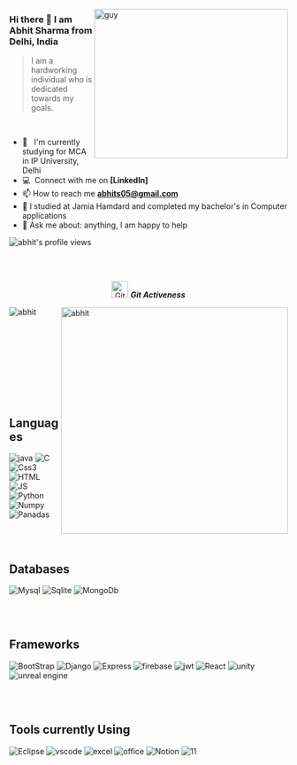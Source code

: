  <img align="right" height="270px" alt="guy" width="350" src="https://i.pinimg.com/originals/e4/26/70/e426702edf874b181aced1e2fa5c6cde.gif" /> </a>
 ### Hi there 👋 I am Abhit Sharma from Delhi, India

> I am a hardworking individual who is dedicated towards my goals.
<br />

- 🌱 &nbsp; I'm currently studying for MCA in IP University, Delhi
- :computer: &nbsp;Connect with me on **[LinkedIn]**
- 📫 How to reach me **abhits05@gmail.com**
- 📝 I studied at Jamia Hamdard and completed my bachelor's in Computer applications
- 💬 Ask me about: anything, I am happy to help
<img src="https://komarev.com/ghpvc/?username=abhitsharma&label=Profile%20views&color=brightgreen&style=plastic" alt="abhit's profile views" /> 
	
  <br><br>

<p align="center">
 <img src="https://media.giphy.com/media/W5eoZHPpUx9sapR0eu/giphy.gif" width="30" alt="Git"/>&nbsp;<i><b>Git Activeness</b></i>
</p>
 
<p>
 <img align="left" src="https://github-readme-stats.vercel.app/api/top-langs?username=abhitsharma&langs_count=10&show_icons=true&locale=en&layout=compact&theme=chartreuse-dark" alt="abhit" />
</p>
<p>&nbsp;<img align="right" src="https://github-readme-stats.vercel.app/api?username=abhitsharma&show_icons=true&locale=en&theme=chartreuse-dark" alt="abhit" width="410"/>
</p>

<br><br><br><br><br><br><br><br>
## Languages


<div>
<img  alt="java" src ="https://img.shields.io/badge/Java-ED8B00?style=for-the-badge&logo=java&logoColor=white"/>
<img  alt="C" src="https://img.shields.io/badge/C-00599C?style=for-the-badge&logo=c&logoColor=white"/>
<img  alt="Css3" src="https://img.shields.io/badge/CSS3-1572B6?style=for-the-badge&logo=css3&logoColor=white"/>
<img  alt="HTML" src="https://img.shields.io/badge/HTML5-E34F26?style=for-the-badge&logo=html5&logoColor=white"/>
<img  alt="JS" src="https://img.shields.io/badge/JavaScript-323330?style=for-the-badge&logo=javascript&logoColor=F7DF1E"/>
<img  alt="Python" src="https://img.shields.io/badge/Python-FFD43B?style=for-the-badge&logo=python&logoColor=blue"/>
<img  alt="Numpy" src="https://img.shields.io/badge/Numpy-777BB4?style=for-the-badge&logo=numpy&logoColor=white"/>
<img  alt="Panadas" src="https://img.shields.io/badge/Pandas-2C2D72?style=for-the-badge&logo=pandas&logoColor=white"/>

<br><br>
## Databases

<img  alt="Mysql" src="https://img.shields.io/badge/MySQL-005C84?style=for-the-badge&logo=mysql&logoColor=white"/>
<img  alt="Sqlite" src="https://img.shields.io/badge/SQLite-07405E?style=for-the-badge&logo=sqlite&logoColor=white"/>
<img  alt="MongoDb" src="https://img.shields.io/badge/MongoDB-4EA94B?style=for-the-badge&logo=mongodb&logoColor=white"/>

<br><br>
## Frameworks
<img  alt="BootStrap" src="https://img.shields.io/badge/Bootstrap-563D7C?style=for-the-badge&logo=bootstrap&logoColor=white"/>
<img  alt="Django" src="https://img.shields.io/badge/Django-092E20?style=for-the-badge&logo=django&logoColor=green"/>
<img  alt="Express" src="https://img.shields.io/badge/Express.js-000000?style=for-the-badge&logo=express&logoColor=white"/>
<img  alt="firebase" src="https://img.shields.io/badge/firebase-ffca28?style=for-the-badge&logo=firebase&logoColor=black"/>
<img  alt="jwt" src="https://img.shields.io/badge/JWT-000000?style=for-the-badge&logo=JSON%20web%20tokens&logoColor=white"/>
<img  alt="React" src="https://img.shields.io/badge/React-20232A?style=for-the-badge&logo=react&logoColor=61DAFB"/>
<img  alt="unity" src="https://img.shields.io/badge/Unity-100000?style=for-the-badge&logo=unity&logoColor=white"/>
<img  alt="unreal engine" src="https://img.shields.io/badge/-Unreal%20Engine-313131?style=for-the-badge&logo=unreal-engine&logoColor=white"/>

<br><br>
## Tools currently Using
<img  alt="Eclipse" src="https://img.shields.io/badge/Eclipse-2C2255?style=for-the-badge&logo=eclipse&logoColor=white"/>
<img  alt="vscode" src="https://img.shields.io/badge/VSCode-0078D4?style=for-the-badge&logo=visual%20studio%20code&logoColor=white"/>
<img  alt="excel" src="https://img.shields.io/badge/Microsoft_Excel-217346?style=for-the-badge&logo=microsoft-excel&logoColor=white"/>
<img  alt="office" src="https://img.shields.io/badge/Microsoft_Office-D83B01?style=for-the-badge&logo=microsoft-office&logoColor=white"/>
<img  alt="Notion" src="https://img.shields.io/badge/Notion-000000?style=for-the-badge&logo=notion&logoColor=white"/>
<img  alt="11" src="https://img.shields.io/badge/Windows_11-0078d4?style=for-the-badge&logo=windows-11&logoColor=white"/>


